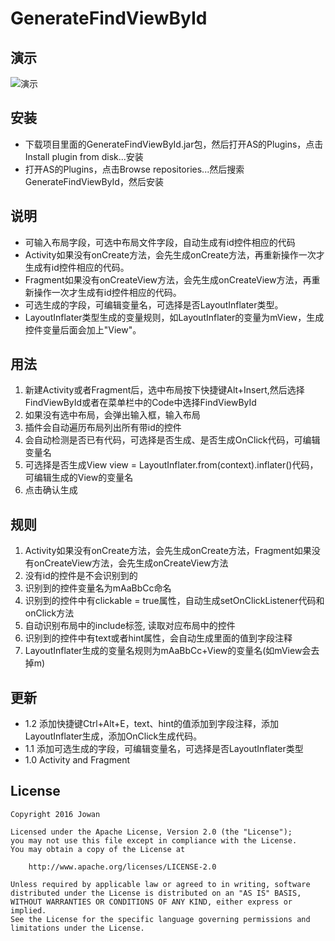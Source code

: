 # GenerateFindViewById

## 演示
![演示](http://img.blog.csdn.net/20161122145239231)

## 安装
- 下载项目里面的GenerateFindViewById.jar包，然后打开AS的Plugins，点击Install plugin from disk...安装
- 打开AS的Plugins，点击Browse repositories...然后搜索GenerateFindViewById，然后安装

## 说明
- 可输入布局字段，可选中布局文件字段，自动生成有id控件相应的代码
- Activity如果没有onCreate方法，会先生成onCreate方法，再重新操作一次才生成有id控件相应的代码。
- Fragment如果没有onCreateView方法，会先生成onCreateView方法，再重新操作一次才生成有id控件相应的代码。
- 可选生成的字段，可编辑变量名，可选择是否LayoutInflater类型。
- LayoutInflater类型生成的变量规则，如LayoutInflater的变量为mView，生成控件变量后面会加上"View"。

## 用法
1. 新建Activity或者Fragment后，选中布局按下快捷键Alt+Insert,然后选择FindViewById或者在菜单栏中的Code中选择FindViewById
2. 如果没有选中布局，会弹出输入框，输入布局
3. 插件会自动遍历布局列出所有带id的控件
4. 会自动检测是否已有代码，可选择是否生成、是否生成OnClick代码，可编辑变量名
5. 可选择是否生成View view = LayoutInflater.from(context).inflater()代码，可编辑生成的View的变量名
6. 点击确认生成

## 规则
1. Activity如果没有onCreate方法，会先生成onCreate方法，Fragment如果没有onCreateView方法，会先生成onCreateView方法
2. 没有id的控件是不会识别到的
3. 识别到的控件变量名为mAaBbCc命名
4. 识别到的控件中有clickable = true属性，自动生成setOnClickListener代码和onClick方法
5. 自动识别布局中的include标签, 读取对应布局中的控件
6. 识别到的控件中有text或者hint属性，会自动生成里面的值到字段注释
7. LayoutInflater生成的变量名规则为mAaBbCc+View的变量名(如mView会去掉m)

## 更新
- 1.2 添加快捷键Ctrl+Alt+E，text、hint的值添加到字段注释，添加LayoutInflater生成，添加OnClick生成代码。
- 1.1 添加可选生成的字段，可编辑变量名，可选择是否LayoutInflater类型
- 1.0 Activity and Fragment

## License
```
Copyright 2016 Jowan

Licensed under the Apache License, Version 2.0 (the "License");
you may not use this file except in compliance with the License.
You may obtain a copy of the License at

	http://www.apache.org/licenses/LICENSE-2.0

Unless required by applicable law or agreed to in writing, software
distributed under the License is distributed on an "AS IS" BASIS,
WITHOUT WARRANTIES OR CONDITIONS OF ANY KIND, either express or implied.
See the License for the specific language governing permissions and
limitations under the License.
```